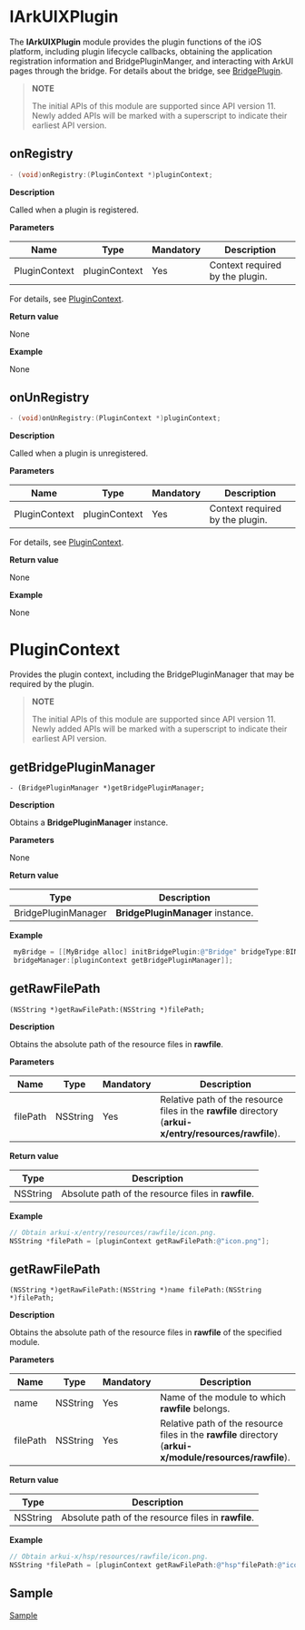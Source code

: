 # IArkUIXPlugin

The **IArkUIXPlugin** module provides the plugin functions of the iOS platform, including plugin lifecycle callbacks, obtaining the application registration information and BridgePluginManger, and interacting with ArkUI pages through the bridge. For details about the bridge, see [BridgePlugin](BridgePlugin.md).

> **NOTE**
>
> The initial APIs of this module are supported since API version 11. Newly added APIs will be marked with a superscript to indicate their earliest API version.

## onRegistry

```objective-c
- (void)onRegistry:(PluginContext *)pluginContext;
```

**Description**

Called when a plugin is registered.

**Parameters**

| Name          | Type         | Mandatory| Description              |
| ------------- | ------------- | ---- | ------------------ |
| PluginContext | pluginContext | Yes  | Context required by the plugin.|

For details, see [PluginContext](#plugincontext).

**Return value**

None

**Example**

None

## onUnRegistry

```objective-c
- (void)onUnRegistry:(PluginContext *)pluginContext;
```

**Description**

Called when a plugin is unregistered.

**Parameters**

| Name          | Type         | Mandatory| Description              |
| ------------- | ------------- | ---- | ------------------ |
| PluginContext | pluginContext | Yes  | Context required by the plugin.|

For details, see [PluginContext](#plugincontext).

**Return value**

None

**Example**

None

# PluginContext

Provides the plugin context, including the BridgePluginManager that may be required by the plugin.

> **NOTE**
>
> The initial APIs of this module are supported since API version 11. Newly added APIs will be marked with a superscript to indicate their earliest API version.

## getBridgePluginManager

```
- (BridgePluginManager *)getBridgePluginManager;
```

**Description**

Obtains a **BridgePluginManager** instance.

**Parameters**

None

**Return value**

| Type               | Description                   |
| ------------------- | ----------------------- |
| BridgePluginManager | **BridgePluginManager** instance.|

**Example**

```objective-c
 myBridge = [[MyBridge alloc] initBridgePlugin:@"Bridge" bridgeType:BINARY_TYPE 
 bridgeManager:[pluginContext getBridgePluginManager]];
```

## getRawFilePath

```
(NSString *)getRawFilePath:(NSString *)filePath;
```

**Description**

Obtains the absolute path of the resource files in **rawfile**.

**Parameters**

| Name     | Type    | Mandatory| Description                                                        |
| -------- | -------- | ---- | ------------------------------------------------------------ |
| filePath | NSString | Yes  | Relative path of the resource files in the **rawfile** directory (**arkui-x/entry/resources/rawfile**).|

**Return value**

| Type    | Description                         |
| -------- | ----------------------------- |
| NSString | Absolute path of the resource files in **rawfile**.|

**Example**

```objective-c
// Obtain arkui-x/entry/resources/rawfile/icon.png.
NSString *filePath = [pluginContext getRawFilePath:@"icon.png"];
```

## getRawFilePath

```
(NSString *)getRawFilePath:(NSString *)name filePath:(NSString *)filePath;
```

**Description**

Obtains the absolute path of the resource files in **rawfile** of the specified module.

**Parameters**

| Name     | Type    | Mandatory| Description                                                        |
| -------- | -------- | ---- | ------------------------------------------------------------ |
| name     | NSString | Yes  | Name of the module to which **rawfile** belongs.                         |
| filePath | NSString | Yes  | Relative path of the resource files in the **rawfile** directory (**arkui-x/module/resources/rawfile**).|

**Return value**

| Type    | Description                         |
| -------- | ----------------------------- |
| NSString | Absolute path of the resource files in **rawfile**.|


**Example**

```objective-c
// Obtain arkui-x/hsp/resources/rawfile/icon.png.
NSString *filePath = [pluginContext getRawFilePath:@"hsp"filePath:@"icon.png"];
```



## Sample

[Sample](../../tutorial/how-to-use-arkui-x-plugin-on-ios.md)
